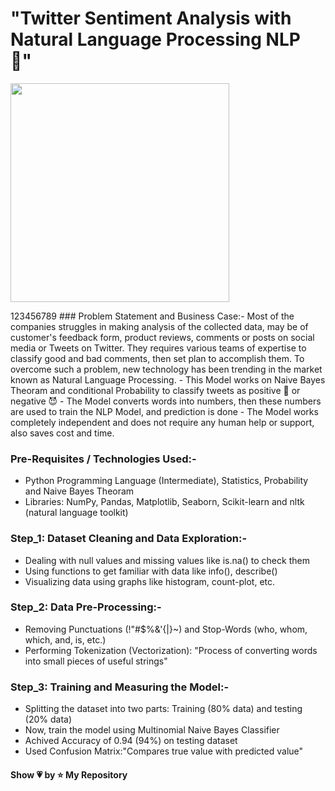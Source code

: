 # "Twitter Sentiment Analysis with Natural Language Processing NLP 🤖"
<p align="left"> <img src="https://i.ytimg.com/vi/pgZcP852dMg/maxresdefault.jpg" height="350px" /> </p>
123456789
### Problem Statement and Business Case:-
Most of the companies struggles in making analysis of the collected data, may be of customer's feedback form, product reviews, comments or posts on social media or Tweets on Twitter. They requires various teams of expertise to classify good and bad comments, then set plan to accomplish them. To overcome such a problem, new technology has been trending  in the market known as Natural Language Processing.
- This Model works on Naive Bayes Theoram and conditional Probability to classify tweets as positive 🙂 or negative 😈 
- The Model converts words into numbers, then these numbers are used to train the NLP Model, and prediction is done
- The Model works completely independent and does not require any human help or support, also saves cost and time.

### Pre-Requisites / Technologies Used:-
- Python Programming Language (Intermediate), Statistics, Probability and Naive Bayes Theoram 
- Libraries: NumPy, Pandas, Matplotlib, Seaborn, Scikit-learn and nltk (natural language toolkit)

### Step_1: Dataset Cleaning and Data Exploration:-
- Dealing with null values and missing values like is.na() to check them
- Using functions to get familiar with data like info(), describe()
- Visualizing data using graphs like histogram, count-plot, etc.

### Step_2: Data Pre-Processing:-
- Removing Punctuations (!"#$%&\'{|}~) and Stop-Words (who, whom, which, and, is, etc.)
- Performing Tokenization (Vectorization): "Process of converting words into small pieces of useful strings"

### Step_3: Training and Measuring the Model:-
- Splitting the dataset into two parts: Training (80% data) and testing (20% data)
- Now, train the model using Multinomial Naive Bayes Classifier
- Achived Accuracy of 0.94 (94%) on testing dataset 
- Used Confusion Matrix:"Compares true value with predicted value"


#### **Show 💗 by ⭐ My Repository**

